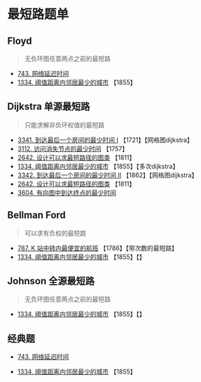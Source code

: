 # 最短路题单

## Floyd

> 无负环图任意两点之前的最短路

* [743. 网络延迟时间](https://leetcode.cn/problems/network-delay-time/) 
* [1334. 阈值距离内邻居最少的城市](https://leetcode.cn/problems/find-the-city-with-the-smallest-number-of-neighbors-at-a-threshold-distance/) 【1855】

## Dijkstra 单源最短路

> 只能求解非负环权值的最短路

* [3341. 到达最后一个房间的最少时间 I](https://leetcode.cn/problems/find-minimum-time-to-reach-last-room-i/) 【1721】【网格图dijkstra】
* [3112. 访问消失节点的最少时间](https://leetcode.cn/problems/minimum-time-to-visit-disappearing-nodes/) 【1757】
* [2642. 设计可以求最短路径的图类](https://leetcode.cn/problems/design-graph-with-shortest-path-calculator/) 【1811】
* [1334. 阈值距离内邻居最少的城市](https://leetcode.cn/problems/find-the-city-with-the-smallest-number-of-neighbors-at-a-threshold-distance/) 【1855】【多次dijkstra】
*  [3342. 到达最后一个房间的最少时间 II](https://leetcode.cn/problems/find-minimum-time-to-reach-last-room-ii/) 【1862】【网格图dijkstra】
*  [2642. 设计可以求最短路径的图类](https://leetcode.cn/problems/design-graph-with-shortest-path-calculator/) 【1811】
*  [3604. 有向图中到达终点的最少时间](https://leetcode.cn/problems/minimum-time-to-reach-destination-in-directed-graph/) 

## Bellman Ford

> 可以求有负权的最短路

* [787. K 站中转内最便宜的航班](https://leetcode.cn/problems/cheapest-flights-within-k-stops/) 【1786】【带次数的最短路】
* [1334. 阈值距离内邻居最少的城市](https://leetcode.cn/problems/find-the-city-with-the-smallest-number-of-neighbors-at-a-threshold-distance/) 【1855】【】

## Johnson 全源最短路

> 无负环图任意两点之前的最短路

* [1334. 阈值距离内邻居最少的城市](https://leetcode.cn/problems/find-the-city-with-the-smallest-number-of-neighbors-at-a-threshold-distance/) 【1855】【】

## **经典题**

* [743. 网络延迟时间](https://leetcode.cn/problems/network-delay-time/) 

* [1334. 阈值距离内邻居最少的城市](https://leetcode.cn/problems/find-the-city-with-the-smallest-number-of-neighbors-at-a-threshold-distance/) 【1855】
